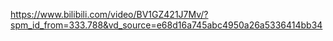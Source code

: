 https://www.bilibili.com/video/BV1GZ421J7Mv/?spm_id_from=333.788&vd_source=e68d16a745abc4950a26a5336414bb34
